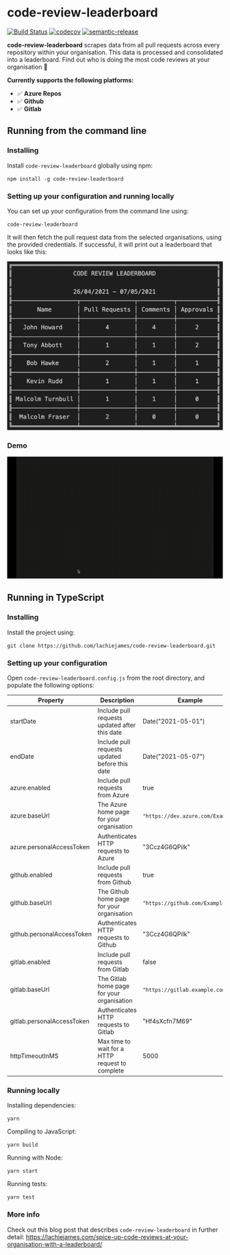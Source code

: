# code-review-leaderboard

[![Build Status](https://dev.azure.com/lachiejames/code-review-leaderboard/_apis/build/status/lachiejames.code-review-leaderboard?branchName=main)](https://dev.azure.com/lachiejames/code-review-leaderboard/_build/latest?definitionId=12&branchName=main) [![codecov](https://codecov.io/gh/lachiejames/code-review-leaderboard/branch/main/graph/badge.svg?token=kNLA2ldKKF)](https://codecov.io/gh/lachiejames/code-review-leaderboard) [![semantic-release](https://img.shields.io/badge/%20%20%F0%9F%93%A6%F0%9F%9A%80-semantic--release-e10079.svg)](https://github.com/semantic-release/semantic-release)

**code-review-leaderboard** scrapes data from all pull requests across every repository within your organisation. This data is processed and consolidated into a leaderboard. Find out who is doing the most code reviews at your organisation 🥇

**Currently supports the following platforms:**

-   ✅ **Azure Repos**
-   ✅ **Github**
-   ✅ **Gitlab**

## Running from the command line

### Installing

Install `code-review-leaderboard` globally using npm:

```
npm install -g code-review-leaderboard
```

### Setting up your configuration and running locally

You can set up your configuration from the command line using:

```
code-review-leaderboard
```

It will then fetch the pull request data from the selected organisations, using the provided credentials. If successful, it will print out a leaderboard that looks like this:

![Example results](https://github.com/lachiejames/media-host/blob/main/code-review-leaderboard/example-results.png?raw=true)

### Demo

![Video demo](https://github.com/lachiejames/media-host/blob/main/code-review-leaderboard/demo.gif?raw=true)

## Running in TypeScript

### Installing

Install the project using:

```
git clone https://github.com/lachiejames/code-review-leaderboard.git
```

### Setting up your configuration

Open `code-review-leaderboard.config.js` from the root directory, and populate the following options:

| Property                   | Description                                     | Example                           |
| -------------------------- | ----------------------------------------------- | --------------------------------- |
| startDate                  | Include pull requests updated after this date   | Date("2021-05-01")                |
| endDate                    | Include pull requests updated before this date  | Date("2021-05-07")                |
| azure.enabled              | Include pull requests from Azure                | true                              |
| azure.baseUrl              | The Azure home page for your organisation       | `"https://dev.azure.com/Example"` |
| azure.personalAccessToken  | Authenticates HTTP requests to Azure            | "3Ccz4G6QPilk"                    |
| github.enabled             | Include pull requests from Github               | true                              |
| github.baseUrl             | The Github home page for your organisation      | `"https://github.com/Example"`    |
| github.personalAccessToken | Authenticates HTTP requests to Github           | "3Ccz4G6QPilk"                    |
| gitlab.enabled             | Include pull requests from Gitlab               | false                             |
| gitlab.baseUrl             | The Gitlab home page for your organisation      | `"https://gitlab.example.com/"`   |
| gitlab.personalAccessToken | Authenticates HTTP requests to Gitlab           | "Hf4sXcfn7M69"                    |
| httpTimeoutInMS            | Max time to wait for a HTTP request to complete | 5000                              |

### Running locally

Installing dependencies:

```
yarn
```

Compiling to JavaScript:

```
yarn build
```

Running with Node:

```
yarn start
```

Running tests:

```
yarn test
```

### More info

Check out this blog post that describes `code-review-leaderboard` in further detail:
https://lachiejames.com/spice-up-code-reviews-at-your-organisation-with-a-leaderboard/

